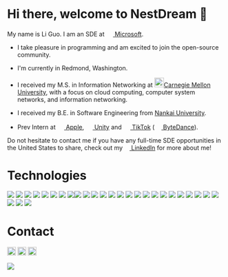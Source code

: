 # Hi there, welcome to NestDream 👋 

My name is Li Guo. I am an SDE at <a href="https://microsoft.com/"><img height="16" width="16" src="https://cdn.jsdelivr.net/npm/simple-icons@v5/icons/microsoft.svg" /> Microsoft</a>. 

- I take pleasure in programming and am excited to join the open-source community.

- I'm currently in Redmond, Washington.

- I received my M.S. in Information Networking at <a href="https://cmu.edu/"><img height="22" width="22" src="https://www.cmu.edu/brand/downloads/assets/images/seal-r-600x600-min.jpg" />Carnegie Mellon University</a>, with a focus on cloud computing, computer system networks, and information networking.

- I received my B.E. in Software Engineering from <a href="https://en.nankai.edu.cn/"> Nankai University</a>.

- Prev Intern at <a href="https://apple.com/"><img height="16" width="16" src="https://cdn.jsdelivr.net/npm/simple-icons@v5/icons/apple.svg" /> Apple</a>,  <a href="https://unity.com/"><img height="16" width="16" src="https://cdn.jsdelivr.net/npm/simple-icons@v5/icons/unity.svg" /> Unity</a> and <a href="https://tiktok.com/"><img height="16" width="16" src="https://cdn.jsdelivr.net/npm/simple-icons@v5/icons/tiktok.svg" /> TikTok</a> (<a href="https://bytedance.com/en/"><img height="16" width="16" src="https://cdn.jsdelivr.net/npm/simple-icons@v5/icons/bytedance.svg" /> ByteDance</a>).

Do not hesitate to contact me if you have any full-time SDE opportunities in the United States to share, check out my <a href="https://linkedin.com/in/li-guo-cmu"><img height="12" width="12" src="https://cdn.jsdelivr.net/npm/simple-icons@v5/icons/linkedin.svg" /> LinkedIn</a> for more about me!

<!--
**NestDream/NestDream** is a ✨ _special_ ✨ repository because its `README.md` (this file) appears on your GitHub profile.

Here are some ideas to get you started:

- 🔭 I’m currently working on ...
- 🌱 I’m currently learning ...
- 👯 I’m looking to collaborate on ...
- 🤔 I’m looking for help with ...
- 💬 Ask me about ...
- 📫 How to reach me: ...
- 😄 Pronouns: ...
- ⚡ Fun fact: ...
  -->

# Technologies

![](https://img.shields.io/badge/-Linux-informational?style=flat&logo=Linux&logoColor=white&color=3399ff)
![](https://img.shields.io/badge/-MacOS-informational?style=flat&logo=MacOS&logoColor=white&color=3399ff)
![](https://img.shields.io/badge/-Windows-informational?style=flat&logo=Windows&logoColor=white&color=3399ff)
![](https://img.shields.io/badge/-Java-informational?style=flat&logo=Java&logoColor=white&color=008000)
![](https://img.shields.io/badge/-Python-informational?style=flat&logo=Python&logoColor=white&color=008000)
![](https://img.shields.io/badge/-C++-informational?style=flat&logo=CPlusPlus&logoColor=white&color=008000)
![](https://img.shields.io/badge/-Go-informational?style=flat&logo=Go&logoColor=white&color=008000)
![](https://img.shields.io/badge/-C%23-informational?style=flat&logo=CSharp&logoColor=white&color=008000)![](https://img.shields.io/badge/-Scala-informational?style=flat&logo=Scala&logoColor=white&color=008000)
![](https://img.shields.io/badge/-GNU%20Bash-informational?style=flat&logo=GNUBash&logoColor=white&color=FFA500)
![](https://img.shields.io/badge/-Docker-informational?style=flat&logo=Docker&logoColor=white&color=FFA500)
![](https://img.shields.io/badge/-Unity-informational?style=flat&logo=Unity&logoColor=white&color=FFA500)
![](https://img.shields.io/badge/-MySQL-informational?style=flat&logo=MySQL&logoColor=white&color=FFA500)
![](https://img.shields.io/badge/-PostgreSQL-informational?style=flat&logo=PostgreSQL&logoColor=white&color=FFA500)
![](https://img.shields.io/badge/-Kubernetes-informational?style=flat&logo=Kubernetes&logoColor=white&color=FFA500)
![](https://img.shields.io/badge/-Hbase-informational?style=flat&logo=Apache&logoColor=white&color=FFA500)
![](https://img.shields.io/badge/-Spark-informational?style=flat&logo=Spark&logoColor=white&color=FFA500)
![](https://img.shields.io/badge/-Git-informational?style=flat&logo=Git&logoColor=white&color=black)
![](https://img.shields.io/badge/-Vim-informational?style=flat&logo=Vim&logoColor=white&color=black)
![](https://img.shields.io/badge/-Gin-informational?style=flat&logo=gin&logoColor=white&color=red)
![](https://img.shields.io/badge/-Flask-informational?style=flat&logo=gin&logoColor=white&color=red)
![](https://img.shields.io/badge/-.net-informational?style=flat&logo=flask&logoColor=white&color=red)
![](https://img.shields.io/badge/-Node.js-informational?style=flat&logo=nodedotjs&logoColor=white&color=red)
![](https://img.shields.io/badge/-Angular-informational?style=flat&logo=angular&logoColor=white&color=red)
![](https://img.shields.io/badge/-Django-informational?style=flat&logo=Django&logoColor=white&color=red)
![](https://img.shields.io/badge/-AWS-informational?style=flat&logo=Amazon&logoColor=white&color=purple)
![](https://img.shields.io/badge/-GCP-informational?style=flat&logo=Google&logoColor=white&color=purple)
![](https://img.shields.io/badge/-Azure-informational?style=flat&logo=Microsoft&logoColor=white&color=purple)
<!-- ![](https://img.shields.io/badge/-Swagger-informational?style=flat&logo=swagger&logoColor=white&color=red) -->
<!-- 

# GitHub Status

<a href="#github-status">
    <img src="https://github-readme-stats.vercel.app/api/top-langs/?username=nestdream&layout=compact">
    <img src="https://hits.seeyoufarm.com/api/count/incr/badge.svg?url=https%3A%2F%2Fgithub.com%2Fnestdream&count_bg=%2379C83D&title_bg=%23555555&icon=&icon_color=%23E7E7E7&title=hits&edge_flat=false">
</a> -->

#  Contact

<a href="https://linkedin.com/in/li-guo-cmu"><img height="20" width="20" src="https://cdn.jsdelivr.net/npm/simple-icons@v5/icons/linkedin.svg" /></a> 
<a href="https://stackoverflow.com/users/9739569/tomari"><img height="20" width="20" src="https://cdn.jsdelivr.net/npm/simple-icons@v5/icons/stackoverflow.svg" /></a>
<a href="mailto:alexguo529@gmail.com"><img height="20" width="20" src="https://cdn.jsdelivr.net/npm/simple-icons@v5/icons/gmail.svg" /></a>

<img src="https://hits.seeyoufarm.com/api/count/incr/badge.svg?url=https%3A%2F%2Fgithub.com%2Fnestdream&count_bg=%2379C83D&title_bg=%23555555&icon=&icon_color=%23E7E7E7&title=hits&edge_flat=false">
